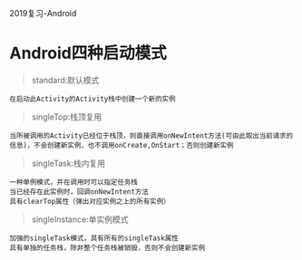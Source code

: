 2019复习-Android

# Android四种启动模式

> standard:默认模式

	在启动此Activity的Activity栈中创建一个新的实例


> singleTop:栈顶复用

	当所被调用的Activity已经位于栈顶，则直接调用onNewIntent方法(可由此取出当前请求的信息)，不会创建新实例，也不调用onCreate,OnStart；否则创建新实例

> singleTask:栈内复用

	一种单例模式，并在调用时可以指定任务栈
	当已经存在此实例时，回调onNewIntent方法
	具有clearTop属性（弹出对应实例之上的所有实例）

> singleInstance:单实例模式
	
	加强的singleTask模式，具有所有的singleTask属性
	具有单独的任务栈，除非整个任务栈被销毁，否则不会创建新实例
	
